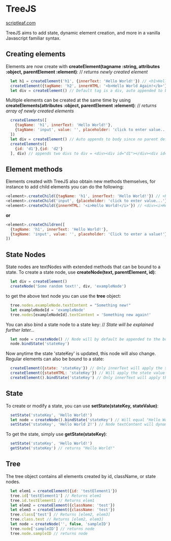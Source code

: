 # TreeJS
[scriptleaf.com](https://scriptleaf.com/)

TreeJS aims to add state, dynamic element creation, and more in a vanilla Javascript familiar syntax.

## Creating elements
Elements are now create with **createElement(tagname :string, attributes :object, parentElement :element)**: // *returns newly created element*
```Javascript
  let h1 = createElement('h1', {innerText: 'Hello World!'}) // <h1>Hello World!</h1>
  createElement({tagName: 'h2', innerHTML: '<b>Hello World Again!</b>'}, h1)
  let div = createElement() // Default tag is a div, auto appended to body if parent not defined
```
Multiple elements can be created at the same time by using **createElements(attributes :object, parentElement :element)**: // *returns array of newly created elements*
```Javascript
  createElements([
    {tagName: 'h1', innerText: 'Hello World!'},
    {tagName: 'input', value: '', placeholder: 'click to enter value...'}
  ])
  let div = createElement() // Auto appends to body since no parent defined
  createElements([
    {id: 'd1'},{id: 'd2'}
  ], div) // appends two divs to div = <div><div id="d1"></div><div id="d2"></div></div>
```
## Element methods
Elements created with TreeJS also obtain new methods themselves, for instance to add child elements you can do
the following:
```Javascript
<element>.createChild({tagName: 'h1', innerText: 'Hello World!'}) // <h1>Hello World!</h1>
<element>.createChild('input', {placeholder: 'click to enter value...'}) // <input placeholder="click to enter value...">
<element>.createChild({innerHTML: '<i>Hello World!</i>'}) // <div><i>Hello World!</i></div>
```
**or**
```Javascript
<element>.createChildren([
  {tagName: 'h1', innerText: 'Hello World!'},
  {tagName: 'input', value: '', placeholder: 'Click to enter a value!'}
])
```

## State Nodes
State nodes are textNodes with extended methods that can be bound to a state. To create a state node, use **createNode(text, parentElement, id)**:
```Javascript
  let div = createElement()
  createNode('Some random text!', div, 'exampleNode')
```
to get the above text node you can use the **tree** object:
```Javascript
  tree.nodes.exampleNode.textContent = "Something new!"
  let exampleNodeId = 'exampleNode'
  tree.nodes[exampleNodeId].textContent = 'Something new again!'
```
You can also bind a state node to a state key: // *State will be explained further later...*
```Javascript
  let node = createNode() // Node will by default be appended to the body if no parentElement
  node.bindState('stateKey')
```
Now anytime the state 'stateKey' is updated, this node will also change. Regular elements can also be bound to a state:
```Javascript
  createElement({state: 'stateKey'}) // Only innerText will apply the state
  createElement({stateHTML: 'stateKey'}) // Will apply the state value as html
  createElement().bindState('stateKey') // Only innerText will apply the state
```

## State
To create or modify a state, you can use **setState(stateKey, stateValue)**:
```Javascript
  setState('stateKey', 'Hello World!')
  let node = createNode().bindState('stateKey') // Will equal "Hello World!"
  setState('stateKey', 'Hello World 2!') // Node textContent will dynamically change to "Hello World 2!"
```
To get the state, simply use **getState(stateKey)**:
```Javascript
  setState('stateKey', 'Hello World!')
  getState('stateKey') // returns "Hello World!"
```

## Tree
The tree object contains all elements created by id, className, or state nodes.
```Javascript
  let elem1 = createElement({id: 'testElement1'})
  tree.id['testElement1'] // Returns elem1
  tree.id.testElement1 // Returns elem1
  let elem2 = createElement({className: 'test'})
  let elem3 = createElement({className: 'test'})
  tree.class['test'] // Returns [elem2, elem3]
  tree.class.test // Returns [elem2, elem3]
  let node = createNode('', false, 'sampleID')
  tree.node['sampleID'] // returns node
  tree.node.sampleID // returns node
```
